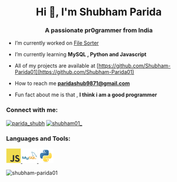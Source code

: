 <h1 align="center">Hi 👋, I'm Shubham Parida</h1>
<h3 align="center">A passionate pr0grammer from India</h3>

- I’m currently worked on [File Sorter](https://github.com/Shubham-Parida01/File-Sorter)

- I’m currently learning **MySQL , Python and Javascript**

- All of my projects are available at [https://github.com/Shubham-Parida01](https://github.com/Shubham-Parida01)

- How to reach me **paridashub9871@gmail.com**

- Fun fact about me is that , **I think i am a good programmer**

<h3 align="left">Connect with me:</h3>
<p align="left">
<a href="https://instagram.com/parida_shubh" target="blank"><img align="center" src="https://raw.githubusercontent.com/rahuldkjain/github-profile-readme-generator/master/src/images/icons/Social/instagram.svg" alt="parida_shubh" height="30" width="40" /></a>
<a href="https://www.leetcode.com/shubham01_" target="blank"><img align="center" src="https://raw.githubusercontent.com/rahuldkjain/github-profile-readme-generator/master/src/images/icons/Social/leet-code.svg" alt="shubham01_" height="30" width="40" /></a>
</p>

<h3 align="left">Languages and Tools:</h3>
<p align="left"> <a href="https://developer.mozilla.org/en-US/docs/Web/JavaScript" target="_blank" rel="noreferrer"> <img src="https://raw.githubusercontent.com/devicons/devicon/master/icons/javascript/javascript-original.svg" alt="javascript" width="40" height="40"/> </a> <a href="https://www.mysql.com/" target="_blank" rel="noreferrer"> <img src="https://raw.githubusercontent.com/devicons/devicon/master/icons/mysql/mysql-original-wordmark.svg" alt="mysql" width="40" height="40"/> </a> <a href="https://www.python.org" target="_blank" rel="noreferrer"> <img src="https://raw.githubusercontent.com/devicons/devicon/master/icons/python/python-original.svg" alt="python" width="40" height="40"/> </a> </p>

<p><img align="center" src="https://github-readme-stats.vercel.app/api/top-langs?username=shubham-parida01&show_icons=true&locale=en&layout=compact" alt="shubham-parida01" /></p>
